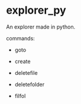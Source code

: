 # explorer_py
An explorer made in python.

commands:

 - goto 
 
 - create
 
 - deletefile

 - deletefolder

 - filfol

